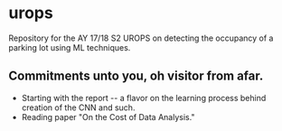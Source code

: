 # urops
Repository for the AY 17/18 S2 UROPS on detecting the occupancy of a parking lot using ML techniques.

## Commitments unto you, oh visitor from afar.
- Starting with the report -- a flavor on the learning process behind creation of the CNN and such.
- Reading paper "On the Cost of Data Analysis."
